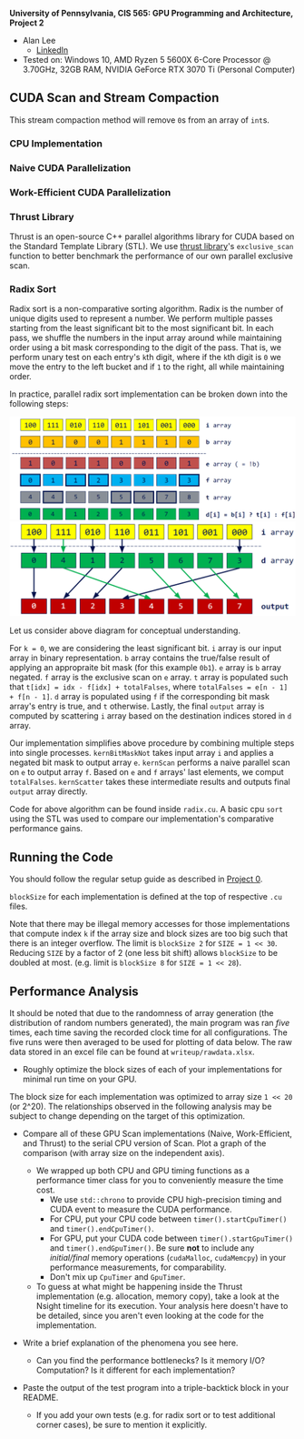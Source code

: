 **University of Pennsylvania, CIS 565: GPU Programming and Architecture, Project 2**

* Alan Lee
  * [LinkedIn](https://www.linkedin.com/in/soohyun-alan-lee/)
* Tested on: Windows 10, AMD Ryzen 5 5600X 6-Core Processor @ 3.70GHz, 32GB RAM, NVIDIA GeForce RTX 3070 Ti (Personal Computer)

## CUDA Scan and Stream Compaction

This stream compaction method will remove `0`s from an array of `int`s.

### CPU Implementation



### Naive CUDA Parallelization

### Work-Efficient CUDA Parallelization

### Thrust Library

Thrust is an open-source C++ parallel algorithms library for CUDA based on the Standard Template Library (STL). We use [thrust library](https://nvidia.github.io/cccl/thrust/api/function_group__prefixsums_1ga8dbe92b545e14800f567c69624238d17.html#thrust-exclusive-scan)'s `exclusive_scan` function to better benchmark the performance of our own parallel exclusive scan.

### Radix Sort

Radix sort is a non-comparative sorting algorithm. Radix is the number of unique digits used to represent a number. We perform multiple passes starting from the least significant bit to the most significant bit. In each pass, we shuffle the numbers in the input array around while maintaining order using a bit mask corresponding to the digit of the pass. That is, we perform unary test on each entry's `k`th digit, where if the `k`th digit is `0` we move the entry to the left bucket and if `1` to the right, all while maintaining order.

In practice, parallel radix sort implementation can be broken down into the following steps:

![](writeup/radix_diagram1.png)
![](writeup/radix_diagram2.png)

Let us consider above diagram for conceptual understanding.

For `k = 0`, we are considering the least significant bit.
`i` array is our input array in binary representation.
`b` array contains the true/false result of applying an appropraite bit mask (for this example `0b1`).
`e` array is `b` array negated.
`f` array is the exclusive scan on `e` array.
`t` array is populated such that `t[idx] = idx - f[idx] + totalFalses`, where `totalFalses = e[n - 1] + f[n - 1]`.
`d` array is populated using `f` if the corresponding bit mask array's entry is true, and `t` otherwise.
Lastly, the final `output` array is computed by scattering `i` array based on the destination indices stored in `d` array.

Our implementation simplifies above procedure by combining multiple steps into single processes.
`kernBitMaskNot` takes input array `i` and applies a negated bit mask to output array `e`.
`kernScan` performs a naive parallel scan on `e` to output array `f`.
Based on `e` and `f` arrays' last elements, we comput `totalFalses`.
`kernScatter` takes these intermediate results and outputs final `output` array directly.

Code for above algorithm can be found inside `radix.cu`.
A basic cpu `sort` using the STL was used to compare our implementation's comparative performance gains.

## Running the Code

You should follow the regular setup guide as described in [Project 0](https://github.com/CIS5650-Fall-2024/Project0-Getting-Started/blob/main/INSTRUCTION.md#part-21-project-instructions---cuda).

`blockSize` for each implementation is defined at the top of respective `.cu` files.

Note that there may be illegal memory accesses for those implementations that compute index `k` if the array size and block sizes are too big such that there is an integer overflow. The limit is `blockSize 2` for `SIZE = 1 << 30`. Reducing `SIZE` by a factor of 2 (one less bit shift) allows `blockSize` to be doubled at most. (e.g. limit is `blockSize 8` for `SIZE = 1 << 28`).

## Performance Analysis

It should be noted that due to the randomness of array generation (the distribution of random numbers generated), the main program was ran *five* times, each time saving the recorded clock time for all configurations. The five runs were then averaged to be used for plotting of data below. The raw data stored in an excel file can be found at `writeup/rawdata.xlsx`.

* Roughly optimize the block sizes of each of your implementations for minimal
  run time on your GPU.

The block size for each implementation was optimized to array size `1 << 20` (or 2^20). The relationships observed in the following analysis may be subject to change depending on the target of this optimization.

* Compare all of these GPU Scan implementations (Naive, Work-Efficient, and
  Thrust) to the serial CPU version of Scan. Plot a graph of the comparison
  (with array size on the independent axis).
  * We wrapped up both CPU and GPU timing functions as a performance timer class for you to conveniently measure the time cost.
    * We use `std::chrono` to provide CPU high-precision timing and CUDA event to measure the CUDA performance.
    * For CPU, put your CPU code between `timer().startCpuTimer()` and `timer().endCpuTimer()`.
    * For GPU, put your CUDA code between `timer().startGpuTimer()` and `timer().endGpuTimer()`. Be sure **not** to include any *initial/final* memory operations (`cudaMalloc`, `cudaMemcpy`) in your performance measurements, for comparability.
    * Don't mix up `CpuTimer` and `GpuTimer`.
  * To guess at what might be happening inside the Thrust implementation (e.g.
    allocation, memory copy), take a look at the Nsight timeline for its
    execution. Your analysis here doesn't have to be detailed, since you aren't
    even looking at the code for the implementation.



* Write a brief explanation of the phenomena you see here.
  * Can you find the performance bottlenecks? Is it memory I/O? Computation? Is
    it different for each implementation?

* Paste the output of the test program into a triple-backtick block in your
  README.
  * If you add your own tests (e.g. for radix sort or to test additional corner
    cases), be sure to mention it explicitly.
